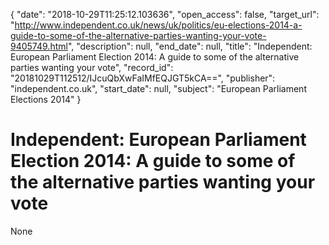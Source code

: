 {
  "date": "2018-10-29T11:25:12.103636", 
  "open_access": false, 
  "target_url": "http://www.independent.co.uk/news/uk/politics/eu-elections-2014-a-guide-to-some-of-the-alternative-parties-wanting-your-vote-9405749.html", 
  "description": null, 
  "end_date": null, 
  "title": "Independent:  European Parliament Election 2014: A guide to some of the alternative parties wanting your vote", 
  "record_id": "20181029T112512/IJcuQbXwFaIMfEQJGT5kCA==", 
  "publisher": "independent.co.uk", 
  "start_date": null, 
  "subject": "European Parliament Elections 2014"
}

# Independent:  European Parliament Election 2014: A guide to some of the alternative parties wanting your vote

None
